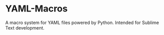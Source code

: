 # YAML-Macros
A macro system for YAML files powered by Python. Intended for Sublime Text development.
